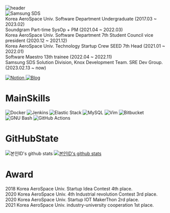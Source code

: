 ![header](https://capsule-render.vercel.app/api?type=transparent&color=288C28&height=300&section=header&text=VIDIGUMMY&fontSize=90&fontColor=1428A0&animation=Transparent)
<br>
<img alt="Samsung SDS" src ="https://img.shields.io/badge/Samsung SDS-1428A0.svg?&style=for-the-badge&logo=Samsung&logoColor=white"/>
<br>
Korea AeroSpace Univ. Software Department Undergraduate (2017.03 ~ 2023.02) <br>
Soundgram Part-time SysOp + PM (2021.04 ~ 2022.03) <br>
Korea AeroSpace Univ. Software Department 7th Student Council vice president (2020.12 ~ 2021.12) <br>
Korea AeroSpace Univ. Technology Startup Crew SEED 7th Head (2021.01 ~ 2022.01) <br>
Software Maestro 13th trainee (2022.04 ~ 2022.11) <br>
Samsung SDS Solution Division, Knox Development Team. SRE Dev Group.(2023.02.13 ~ now) <br>

<a href = "https://vidigummy.notion.site/DongIn-Ryu-ac92ce9e9de9409fa621391f264df077"> <img alt="Notion" src ="https://img.shields.io/badge/Notion-FFFFFF.svg?&style=for-the-badge&logo=Notion&logoColor=black"/></a><a href = "https://vidi-programming.tistory.com/"> <img alt="Blog" src ="https://img.shields.io/badge/Blog-FF5722.svg?&style=for-the-badge&logo=TV Time&logoColor=white"/></a>
<h1>MainSkills</h1>

<img alt="Docker" src ="https://img.shields.io/badge/Docker-24496ED.svg?&style=for-the-badge&logo=Docker&logoColor=white"/> <img alt="Jenkins" src ="https://img.shields.io/badge/Jenkins-D24939.svg?&style=for-the-badge&logo=Jenkins&logoColor=white"/> <img alt="Elastic Stack" src ="https://img.shields.io/badge/Elastic Stack-005571.svg?&style=for-the-badge&logo=Elastic Stack&logoColor=white"/> <img alt="MySQL" src ="https://img.shields.io/badge/MySQL-4479A1.svg?&style=for-the-badge&logo=MySQL&logoColor=white"/> <img alt="Vim" src ="https://img.shields.io/badge/Vim-019733.svg?&style=for-the-badge&logo=Vim&logoColor=white"/> <img alt="Bitbucket" src ="https://img.shields.io/badge/Bitbucket-0032CC.svg?&style=for-the-badge&logo=Bitbucket&logoColor=white"/> <img alt="GNU Bash" src ="https://img.shields.io/badge/GNU Bash-4EAA25.svg?&style=for-the-badge&logo=GNU Bash&logoColor=white"/> <img alt="GitHub Actions" src ="https://img.shields.io/badge/GitHub Actions-2088FF.svg?&style=for-the-badge&logo=GitHub Actions&logoColor=white"/>

<h1>GitHubState</h1>

![본인ID's github stats](https://github-readme-stats.vercel.app/api?username=vidigummy&show_icons=true)
[![본인ID's github stats](https://github-readme-stats.vercel.app/api/top-langs/?username=vidigummy&show_icons=true&hide_border=true&title_color=004386&icon_color=004386&layout=compact)](https://github.com/vidigummy)

<h1>Award</h1>

2018 Korea AeroSpace Univ. Startup Idea Contest 4th place.
<br>
2020 Korea AeroSpace Univ. 4th Industrial revolution Contest 3rd place.
<br>
2020 Korea AeroSpace Univ. Startup IOT MakerThon 2rd place.
<br>
2021 Korea AeroSpace Univ. industry-university cooperation 1st place.
<br>


